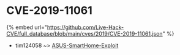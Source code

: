 # CVE-2019-11061
{% embed url="https://github.com/Live-Hack-CVE/full_database/blob/main/cves/2019/CVE-2019-11061.json" %}

* tim124058 ~> [ASUS-SmartHome-Exploit](https://www.alice-snow.ru/2019/database/cve-2019-11061/asus-smarthome-exploit-tim124058)